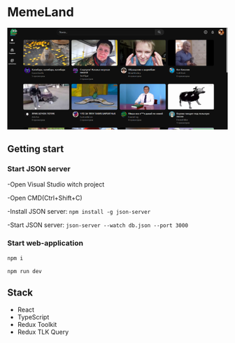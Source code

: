 # MemeLand
![](/preview.png)

## Getting start

### Start JSON server
-Open Visual Studio witch project

-Open CMD(Ctrl+Shift+C)

-Install JSON server: ``` npm install -g json-server ```

-Start JSON server: ``` json-server --watch db.json --port 3000 ```




### Start web-application
```
npm i
```

```
npm run dev
```
## Stack
- React
- TypeScript
- Redux Toolkit
- Redux TLK Query
